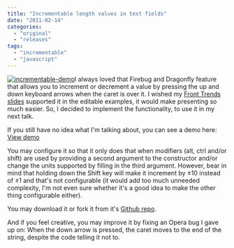 ```yaml
---
title: "Incrementable length values in text fields"
date: "2011-02-14"
categories:
  - "original"
  - "releases"
tags:
  - "incrementable"
  - "javascript"
---
```


[![](images/incrementable-demo-300x202.png "incrementable-demo")](images/incrementable-demo.png)I always loved that Firebug and Dragonfly feature that allows you to increment or decrement a <length> value by pressing the up and down keyboard arrows when the caret is over it. I wished my [Front Trends slides](http://lea.verou.me/2010/10/my-ft2010-slides-and-csss-my-presentation-framework/) supported it in the editable examples, it would make presenting so much easier. So, I decided to implement the functionality, to use it in my next talk.

If you still have no idea what I'm talking about, you can see a demo here: [View demo](http://leaverou.github.com/Incrementable/)

You may configure it so that it only does that when modifiers (alt, ctrl and/or shift) are used by providing a second argument to the constructor and/or change the units supported by filling in the third argument. However, bear in mind that holding down the Shift key will make it increment by ±10 instead of ±1 and that's not configurable (it would add too much unneeded complexity, I'm not even sure whether it's a good idea to make the other thing configurable either).

You may download it or fork it from it's [Github repo](https://github.com/LeaVerou/Incrementable/).

And if you feel creative, you may improve it by fixing an Opera bug I gave up on: When the down arrow is pressed, the caret moves to the end of the string, despite the code telling it not to.
